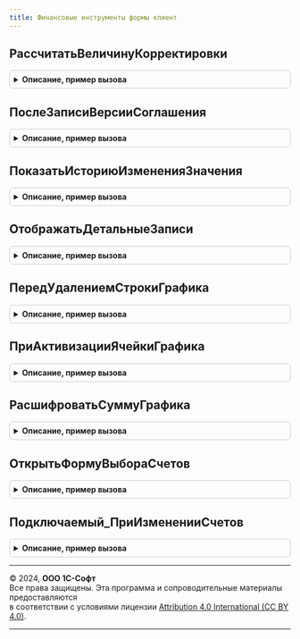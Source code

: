 ```yaml
---
title: Финансовые инструменты формы клиент
---
```



## РассчитатьВеличинуКорректировки
<details style="margin: 1em 0; padding: 0.5em; border: 1px solid #ccc; border-radius: 6px;">

<summary style="font-weight: bold; cursor: pointer;">Описание, пример вызова</summary>

```bsl

Процедура РассчитатьВеличинуКорректировки(СтрокаДанных, Знач ИмяПоля) Экспорт
```

Пример вызова
```bsl
ФинансовыеИнструментыФормыКлиент.РассчитатьВеличинуКорректировки(СтрокаДанных, ИмяПоля) 
```
</details>

## ПослеЗаписиВерсииСоглашения
<details style="margin: 1em 0; padding: 0.5em; border: 1px solid #ccc; border-radius: 6px;">

<summary style="font-weight: bold; cursor: pointer;">Описание, пример вызова</summary>

```bsl

Процедура ПослеЗаписиВерсииСоглашения(Форма, ПараметрыЗаписи) Экспорт
```

Пример вызова
```bsl
ФинансовыеИнструментыФормыКлиент.ПослеЗаписиВерсииСоглашения(Форма, ПараметрыЗаписи) 
```
</details>

## ПоказатьИсториюИзмененияЗначения
<details style="margin: 1em 0; padding: 0.5em; border: 1px solid #ccc; border-radius: 6px;">

<summary style="font-weight: bold; cursor: pointer;">Описание, пример вызова</summary>

```bsl

Процедура ПоказатьИсториюИзмененияЗначения(Форма) Экспорт
```

Пример вызова
```bsl
ФинансовыеИнструментыФормыКлиент.ПоказатьИсториюИзмененияЗначения(Форма) 
```
</details>

## ОтображатьДетальныеЗаписи
<details style="margin: 1em 0; padding: 0.5em; border: 1px solid #ccc; border-radius: 6px;">

<summary style="font-weight: bold; cursor: pointer;">Описание, пример вызова</summary>

```bsl

Процедура ОтображатьДетальныеЗаписи(Форма) Экспорт
```

Пример вызова
```bsl
ФинансовыеИнструментыФормыКлиент.ОтображатьДетальныеЗаписи(Форма) 
```
</details>

## ПередУдалениемСтрокиГрафика
<details style="margin: 1em 0; padding: 0.5em; border: 1px solid #ccc; border-radius: 6px;">

<summary style="font-weight: bold; cursor: pointer;">Описание, пример вызова</summary>

```bsl

Процедура ПередУдалениемСтрокиГрафика(Форма, Элемент, Отказ) Экспорт
```

Пример вызова
```bsl
ФинансовыеИнструментыФормыКлиент.ПередУдалениемСтрокиГрафика(Форма, Элемент, Отказ) 
```
</details>

## ПриАктивизацииЯчейкиГрафика
<details style="margin: 1em 0; padding: 0.5em; border: 1px solid #ccc; border-radius: 6px;">

<summary style="font-weight: bold; cursor: pointer;">Описание, пример вызова</summary>

```bsl

Процедура ПриАктивизацииЯчейкиГрафика(Форма, Элемент) Экспорт
```

Пример вызова
```bsl
ФинансовыеИнструментыФормыКлиент.ПриАктивизацииЯчейкиГрафика(Форма, Элемент) 
```
</details>

## РасшифроватьСуммуГрафика
<details style="margin: 1em 0; padding: 0.5em; border: 1px solid #ccc; border-radius: 6px;">

<summary style="font-weight: bold; cursor: pointer;">Описание, пример вызова</summary>

```bsl

Процедура РасшифроватьСуммуГрафика(Форма, Команда) Экспорт
```

Пример вызова
```bsl
ФинансовыеИнструментыФормыКлиент.РасшифроватьСуммуГрафика(Форма, Команда) 
```
</details>

## ОткрытьФормуВыбораСчетов
<details style="margin: 1em 0; padding: 0.5em; border: 1px solid #ccc; border-radius: 6px;">

<summary style="font-weight: bold; cursor: pointer;">Описание, пример вызова</summary>

```bsl

Процедура ОткрытьФормуВыбораСчетов(Форма) Экспорт
```

Пример вызова
```bsl
ФинансовыеИнструментыФормыКлиент.ОткрытьФормуВыбораСчетов(Форма) 
```
</details>

## Подключаемый_ПриИзмененииСчетов
<details style="margin: 1em 0; padding: 0.5em; border: 1px solid #ccc; border-radius: 6px;">

<summary style="font-weight: bold; cursor: pointer;">Описание, пример вызова</summary>

```bsl

Процедура Подключаемый_ПриИзмененииСчетов(РезультатЗакрытия = Неопределено, ДополнительныеПараметры = Неопределено) Экспорт
```

Пример вызова
```bsl
ФинансовыеИнструментыФормыКлиент.Подключаемый_ПриИзмененииСчетов(РезультатЗакрытия, ДополнительныеПараметры);
```
</details>

---

© 2024, **ООО 1С-Софт**  
Все права защищены. Эта программа и сопроводительные материалы предоставляются  
в соответствии с условиями лицензии [Attribution 4.0 International (CC BY 4.0)](https://creativecommons.org/licenses/by/4.0/legalcode).

---
